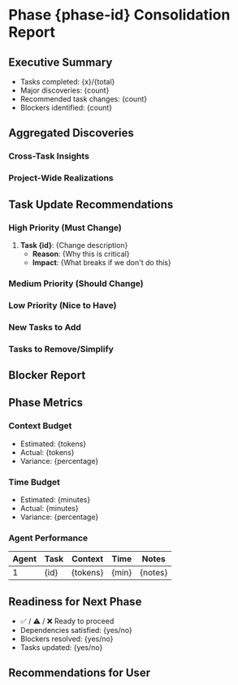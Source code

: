 # Phase {phase-id} Consolidation Report

## Executive Summary
- Tasks completed: {x}/{total}
- Major discoveries: {count}
- Recommended task changes: {count}
- Blockers identified: {count}

## Aggregated Discoveries

### Cross-Task Insights
<!-- Patterns or insights that emerged across multiple tasks -->

### Project-Wide Realizations
<!-- Big-picture discoveries affecting overall approach -->

## Task Update Recommendations

### High Priority (Must Change)
1. **Task {id}**: {Change description}
   - **Reason**: {Why this is critical}
   - **Impact**: {What breaks if we don't do this}

### Medium Priority (Should Change)
<!-- Tasks that would benefit from updates but aren't blocking -->

### Low Priority (Nice to Have)
<!-- Optional improvements that could enhance quality -->

### New Tasks to Add
<!-- Tasks that should be added based on discoveries -->

### Tasks to Remove/Simplify
<!-- Tasks that are no longer needed or can be simplified -->

## Blocker Report
<!-- Any blocking issues requiring user intervention -->

## Phase Metrics

### Context Budget
- Estimated: {tokens}
- Actual: {tokens}
- Variance: {percentage}

### Time Budget
- Estimated: {minutes}
- Actual: {minutes}
- Variance: {percentage}

### Agent Performance
| Agent | Task | Context | Time | Notes |
|-------|------|---------|------|-------|
| 1     | {id} | {tokens}| {min}| {notes} |

## Readiness for Next Phase
- ✅ / ⚠️ / ❌ Ready to proceed
- Dependencies satisfied: {yes/no}
- Blockers resolved: {yes/no}
- Tasks updated: {yes/no}

## Recommendations for User
<!-- What the user should review, approve, or decide -->
